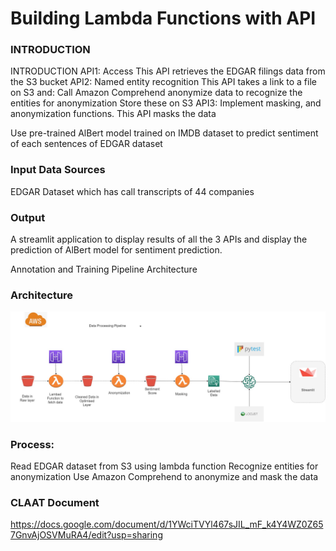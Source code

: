 # Building Lambda Functions with API


### INTRODUCTION


INTRODUCTION
API1: Access
This API retrieves the EDGAR filings data from the S3 bucket
API2: Named entity recognition
This API takes a link to a file on S3 and:
Call Amazon Comprehend anonymize data to recognize the entities for anonymization
Store these on S3
API3: Implement masking, and anonymization functions.
This API masks the data 

Use pre-trained AlBert model trained on IMDB dataset to predict sentiment of each sentences of EDGAR dataset


### Input Data Sources

EDGAR Dataset which has call transcripts of 44 companies

### Output 

A streamlit application to display results of all the 3 APIs and display the prediction of AlBert model for sentiment prediction.

Annotation and Training Pipeline
Architecture

### Architecture

![](Architecture/Assignment_4.jpg)

### Process:
Read EDGAR dataset from S3 using lambda function
Recognize entities for anonymization 
Use Amazon Comprehend to anonymize and mask the data



### CLAAT Document
https://docs.google.com/document/d/1YWciTVYl467sJIL_mF_k4Y4WZ0Z657GnvAjOSVMuRA4/edit?usp=sharing
 
